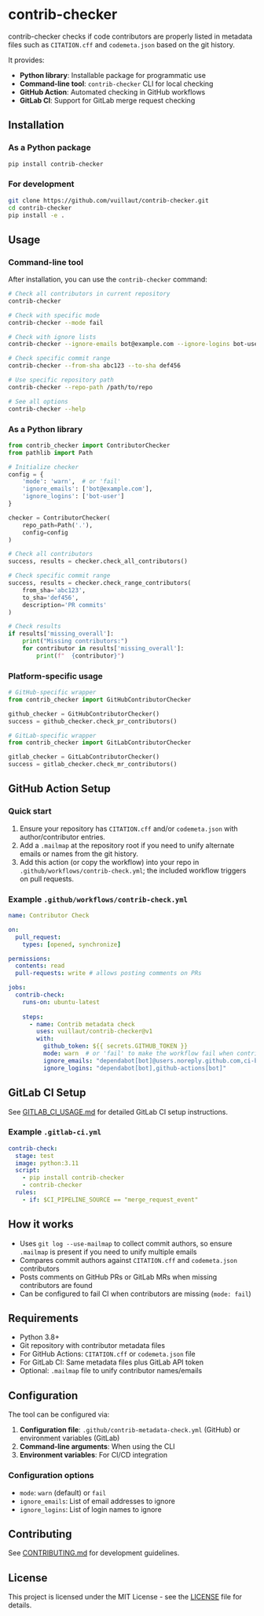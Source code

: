# contrib-checker

contrib-checker checks if code contributors are properly listed in metadata files such as `CITATION.cff` and `codemeta.json` based on the git history.

It provides:

- **Python library**: Installable package for programmatic use
- **Command-line tool**: `contrib-checker` CLI for local checking
- **GitHub Action**: Automated checking in GitHub workflows 
- **GitLab CI**: Support for GitLab merge request checking

## Installation

### As a Python package

```bash
pip install contrib-checker
```

### For development

```bash
git clone https://github.com/vuillaut/contrib-checker.git
cd contrib-checker
pip install -e .

```

## Usage

### Command-line tool

After installation, you can use the `contrib-checker` command:

```bash
# Check all contributors in current repository
contrib-checker

# Check with specific mode
contrib-checker --mode fail

# Check with ignore lists
contrib-checker --ignore-emails bot@example.com --ignore-logins bot-user

# Check specific commit range
contrib-checker --from-sha abc123 --to-sha def456

# Use specific repository path
contrib-checker --repo-path /path/to/repo

# See all options
contrib-checker --help
```

### As a Python library

```python
from contrib_checker import ContributorChecker
from pathlib import Path

# Initialize checker
config = {
    'mode': 'warn',  # or 'fail'
    'ignore_emails': ['bot@example.com'],
    'ignore_logins': ['bot-user']
}

checker = ContributorChecker(
    repo_path=Path('.'),
    config=config
)

# Check all contributors
success, results = checker.check_all_contributors()

# Check specific commit range
success, results = checker.check_range_contributors(
    from_sha='abc123',
    to_sha='def456', 
    description='PR commits'
)

# Check results
if results['missing_overall']:
    print("Missing contributors:")
    for contributor in results['missing_overall']:
        print(f"  {contributor}")
```

### Platform-specific usage

```python
# GitHub-specific wrapper
from contrib_checker import GitHubContributorChecker

github_checker = GitHubContributorChecker()
success = github_checker.check_pr_contributors()

# GitLab-specific wrapper  
from contrib_checker import GitLabContributorChecker

gitlab_checker = GitLabContributorChecker()
success = gitlab_checker.check_mr_contributors()
```

## GitHub Action Setup

### Quick start

1. Ensure your repository has `CITATION.cff` and/or `codemeta.json` with author/contributor entries.
2. Add a `.mailmap` at the repository root if you need to unify alternate emails or names from the git history.
3. Add this action (or copy the workflow) into your repo in `.github/workflows/contrib-check.yml`; the included workflow triggers on pull requests.


### Example `.github/workflows/contrib-check.yml`

```yaml
name: Contributor Check

on:
  pull_request:
    types: [opened, synchronize]

permissions:
  contents: read
  pull-requests: write # allows posting comments on PRs

jobs:
  contrib-check:
    runs-on: ubuntu-latest
    
    steps:
      - name: Contrib metadata check
        uses: vuillaut/contrib-checker@v1
        with:
          github_token: ${{ secrets.GITHUB_TOKEN }}
          mode: warn  # or 'fail' to make the workflow fail when contributors are missing
          ignore_emails: "dependabot[bot]@users.noreply.github.com,ci-bot@example.com"
          ignore_logins: "dependabot[bot],github-actions[bot]"
```

## GitLab CI Setup

See [GITLAB_CI_USAGE.md](GITLAB_CI_USAGE.md) for detailed GitLab CI setup instructions.

### Example `.gitlab-ci.yml`

```yaml
contrib-check:
  stage: test
  image: python:3.11
  script:
    - pip install contrib-checker
    - contrib-checker
  rules:
    - if: $CI_PIPELINE_SOURCE == "merge_request_event"
```

## How it works

- Uses `git log --use-mailmap` to collect commit authors, so ensure `.mailmap` is present if you need to unify multiple emails
- Compares commit authors against `CITATION.cff` and `codemeta.json` contributors
- Posts comments on GitHub PRs or GitLab MRs when missing contributors are found
- Can be configured to fail CI when contributors are missing (`mode: fail`)

## Requirements

- Python 3.8+
- Git repository with contributor metadata files
- For GitHub Actions: `CITATION.cff` or `codemeta.json` file
- For GitLab CI: Same metadata files plus GitLab API token
- Optional: `.mailmap` file to unify contributor names/emails

## Configuration

The tool can be configured via:

1. **Configuration file**: `.github/contrib-metadata-check.yml` (GitHub) or environment variables (GitLab)
2. **Command-line arguments**: When using the CLI
3. **Environment variables**: For CI/CD integration

### Configuration options

- `mode`: `warn` (default) or `fail`
- `ignore_emails`: List of email addresses to ignore
- `ignore_logins`: List of login names to ignore

## Contributing

See [CONTRIBUTING.md](CONTRIBUTING.md) for development guidelines.

## License

This project is licensed under the MIT License - see the [LICENSE](LICENSE) file for details.
